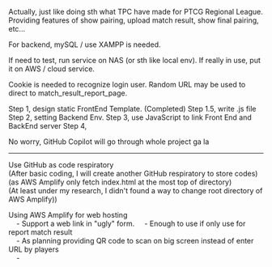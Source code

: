 Actually, just like doing sth what TPC have made for PTCG Regional League.
Providing features of show pairing, upload match result, show final pairing, etc...

For backend, mySQL / use XAMPP is needed. 

If need to test, run service on NAS (or sth like local env). 
If really in use, put it on AWS / cloud service.

Cookie is needed to recognize login user. 
Random URL may be used to direct to match_result_report_page. 

Step 1, design static FrontEnd Template. (Completed)
Step 1.5, write .js file
Step 2, setting Backend Env. 
Step 3, use JavaScript to link Front End and BackEnd server
Step 4, 

No worry, GitHub Copilot will go through whole project ga la

--------------------------------------------------------------
Use GitHub as code respiratory <br>
(After basic coding, I will create another GitHub respiratory to store codes)<br>
(as AWS Amplify only fetch index.html at the most top of directory)<br>
(At least under my research, I didn't found a way to change root directory of AWS Amplify))<br>

Using AWS Amplify for web hosting<br>
&nbsp;&nbsp;&nbsp;&nbsp;- Support a web link in "ugly" form. 
&nbsp;&nbsp;&nbsp;&nbsp;- Enough to use if only use for report match result<br>
&nbsp;&nbsp;&nbsp;&nbsp;- As planning providing QR code to scan on big screen instead of enter URL by players<br>
&nbsp;&nbsp;&nbsp;&nbsp;- 